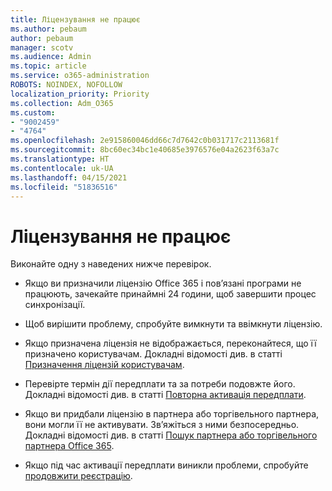```yaml
---
title: Ліцензування не працює
ms.author: pebaum
author: pebaum
manager: scotv
ms.audience: Admin
ms.topic: article
ms.service: o365-administration
ROBOTS: NOINDEX, NOFOLLOW
localization_priority: Priority
ms.collection: Adm_O365
ms.custom:
- "9002459"
- "4764"
ms.openlocfilehash: 2e915860046dd66c7d7642c0b031717c2113681f
ms.sourcegitcommit: 8bc60ec34bc1e40685e3976576e04a2623f63a7c
ms.translationtype: HT
ms.contentlocale: uk-UA
ms.lasthandoff: 04/15/2021
ms.locfileid: "51836516"
---
```

# <a name="license-not-working"></a>Ліцензування не працює

Виконайте одну з наведених нижче перевірок.

- Якщо ви призначили ліцензію Office 365 і пов’язані програми не працюють, зачекайте принаймні 24 години, щоб завершити процес синхронізації. 

- Щоб вирішити проблему, спробуйте вимкнути та ввімкнути ліцензію. 

- Якщо призначена ліцензія не відображається, переконайтеся, що її призначено користувачам. Докладні відомості див. в статті [Призначення ліцензій користувачам](https://docs.microsoft.com/microsoft-365/admin/manage/assign-licenses-to-users?view=o365-worldwide).

- Перевірте термін дії передплати та за потреби подовжте його. Докладні відомості див. в статті [Повторна активація передплати](https://docs.microsoft.com/alchemyinsights/reactivate-your-subscription). 

- Якщо ви придбали ліцензію в партнера або торгівельного партнера, вони могли її не активувати. Зв’яжіться з ними безпосередньо. Докладні відомості див. в статті [Пошук партнера або торгівельного партнера Office 365](https://docs.microsoft.com//microsoft-365/admin/manage/find-your-partner-or-reseller).

- Якщо під час активації передплати виникли проблеми, спробуйте [продовжити реєстрацію](https://go.microsoft.com/fwlink/?linkid=2126800).
